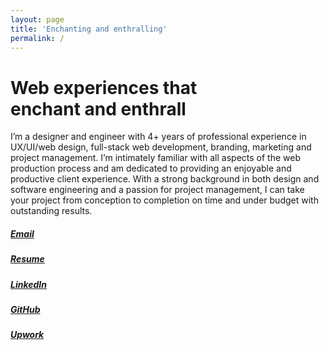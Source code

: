 ```yaml
---
layout: page
title: 'Enchanting and enthralling'
permalink: /
---
```


# Web experiences that<br class="d-none d-lg-inline"><span class="d-lg-none"> </span>enchant and enthrall

I’m a designer and engineer with 4+ years of professional experience in UX/UI/web design, full-stack web development, branding, marketing and project management.  I’m intimately familiar with all aspects of the web production process and am dedicated to providing an enjoyable and productive client experience.  With a strong background in both design and software engineering and a passion for project management, I can take your project from conception to completion on time and under budget with outstanding results.

##### [Email](mailto:mail@codymleff.com)
##### [Resume](/assets/downloads/cml-resume.pdf)
##### [LinkedIn](https://www.linkedin.com/in/codymleff)
##### [GitHub](https://github.com/codyml)
##### [Upwork](https://www.upwork.com/o/profiles/users/_~01d77fe3f9c393bd04/)
